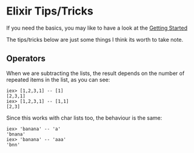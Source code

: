 # Elixir Tips/Tricks

If you need the basics, you may like to have a look at the [Getting Started](http://elixir-lang.org/getting_started/1.html)

The tips/tricks below are just some things I think its worth to take note.

## Operators

When we are subtracting the lists, the result depends on the number of repeated items in the list, as you can see:
```
iex> [1,2,3,1] -- [1]
[2,3,1]
iex> [1,2,3,1] -- [1,1]
[2,3]
```

Since this works with char lists too, the behaviour is the same:
```
iex> 'banana' -- 'a'   
'bnana'
iex> 'banana' -- 'aaa'
'bnn'
```